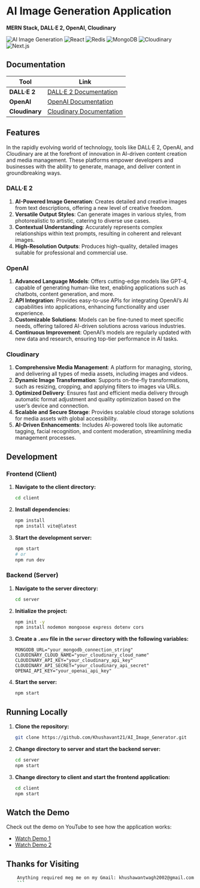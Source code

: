 # AI Image Generation Application
**MERN Stack, DALL·E 2, OpenAI, Cloudinary**

![AI Image Generation](https://camo.githubusercontent.com/c8af3418f8fe508aed1c66f474b50f9e9d8f64db648d1bd947527b35b6243a99/68747470733a2f2f696d672e736869656c64732e696f2f62616467652f636861744750542d3734616139633f7374796c653d666f722d7468652d6261646765266c6f676f3d6f70656e6169266c6f676f436f6c6f723d7768697465)
![React](https://shields.io/badge/react-black?logo=react&style=for-the-badge)
![Redis](https://camo.githubusercontent.com/06d936bcad9d3f9d0e611e9afa230ebdefcac4074b7d97c425a3346495db190c/68747470733a2f2f696d672e736869656c64732e696f2f62616467652f72656475782d2532333539336438382e7376673f7374796c653d666f722d7468652d6261646765266c6f676f3d7265647578266c6f676f436f6c6f723d7768697465)
![MongoDB](https://camo.githubusercontent.com/7e95531437f8c91626ae46cb69240160dfde5c39c1119c550cd174ba8a19e712/68747470733a2f2f696d672e736869656c64732e696f2f62616467652f4d6f6e676f44422d2532333465613934622e7376673f7374796c653d666f722d7468652d6261646765266c6f676f3d6d6f6e676f6462266c6f676f436f6c6f723d7768697465)
![Cloudinary](https://camo.githubusercontent.com/3b41d3ae73bc489dbb2be32e772cc814e3a76e372027056c72e5b970c04684a5/68747470733a2f2f696d672e736869656c64732e696f2f62616467652f7461696c77696e646373732d2532333338423241432e7376673f7374796c653d666f722d7468652d6261646765266c6f676f3d7461696c77696e642d637373266c6f676f436f6c6f723d7768697465)
![Next.js](https://camo.githubusercontent.com/02979d993257856f05ea5d7452f62c20dd4a7a200939dd25ff811afb1e954823/68747470733a2f2f696d672e736869656c64732e696f2f62616467652f4e657874253230436c6f75642d3042393444453f7374796c653d666f722d7468652d6261646765266c6f676f3d6e657874636c6f7564266c6f676f436f6c6f723d7768697465)

## Documentation
| Tool          | Link                                                                                             |
| -------------- | ------------------------------------------------------------------------------------------------ |
| **DALL·E 2**  | [DALL·E 2 Documentation](https://platform.openai.com/docs/guides/images/introduction)            |
| **OpenAI**    | [OpenAI Documentation](https://platform.openai.com/docs/concepts)                                |
| **Cloudinary**| [Cloudinary Documentation](https://cloudinary.com/documentation/image_upload_api_reference)     |

## Features
In the rapidly evolving world of technology, tools like DALL·E 2, OpenAI, and Cloudinary are at the forefront of innovation in AI-driven content creation and media management. These platforms empower developers and businesses with the ability to generate, manage, and deliver content in groundbreaking ways.

### **DALL·E 2**
1. **AI-Powered Image Generation**: Creates detailed and creative images from text descriptions, offering a new level of creative freedom.
2. **Versatile Output Styles**: Can generate images in various styles, from photorealistic to artistic, catering to diverse use cases.
3. **Contextual Understanding**: Accurately represents complex relationships within text prompts, resulting in coherent and relevant images.
4. **High-Resolution Outputs**: Produces high-quality, detailed images suitable for professional and commercial use.

### **OpenAI**
1. **Advanced Language Models**: Offers cutting-edge models like GPT-4, capable of generating human-like text, enabling applications such as chatbots, content generation, and more.
2. **API Integration**: Provides easy-to-use APIs for integrating OpenAI’s AI capabilities into applications, enhancing functionality and user experience.
3. **Customizable Solutions**: Models can be fine-tuned to meet specific needs, offering tailored AI-driven solutions across various industries.
4. **Continuous Improvement**: OpenAI’s models are regularly updated with new data and research, ensuring top-tier performance in AI tasks.

### **Cloudinary**
1. **Comprehensive Media Management**: A platform for managing, storing, and delivering all types of media assets, including images and videos.
2. **Dynamic Image Transformation**: Supports on-the-fly transformations, such as resizing, cropping, and applying filters to images via URLs.
3. **Optimized Delivery**: Ensures fast and efficient media delivery through automatic format adjustment and quality optimization based on the user’s device and connection.
4. **Scalable and Secure Storage**: Provides scalable cloud storage solutions for media assets with global accessibility.
5. **AI-Driven Enhancements**: Includes AI-powered tools like automatic tagging, facial recognition, and content moderation, streamlining media management processes.

## Development

### Frontend (Client)
1. **Navigate to the client directory:**
    ```bash
    cd client
    ```

2. **Install dependencies:**
    ```bash
    npm install
    npm install vite@latest
    ```

3. **Start the development server:**
    ```bash
    npm start
    # or
    npm run dev
    ```

### Backend (Server)
1. **Navigate to the server directory:**
    ```bash
    cd server
    ```

2. **Initialize the project:**
    ```bash
    npm init -y
    npm install nodemon mongoose express dotenv cors
    ```

3. **Create a `.env` file in the `server` directory with the following variables:**
    ```env
    MONGODB_URL="your_mongodb_connection_string"
    CLOUDINARY_CLOUD_NAME="your_cloudinary_cloud_name"
    CLOUDINARY_API_KEY="your_cloudinary_api_key"
    CLOUDINARY_API_SECRET="your_cloudinary_api_secret"
    OPENAI_API_KEY="your_openai_api_key"
    ```

4. **Start the server:**
    ```bash
    npm start
    ```

## Running Locally

1. **Clone the repository:**
    ```bash
   git clone https://github.com/Khushavant21/AI_Image_Generator.git
    ```

2. **Change directory to server and start the backend server:**
    ```bash
    cd server
    npm start
    ```

3. **Change directory to client and start the frontend application:**
    ```bash
    cd client
    npm start
    ```

## Watch the Demo

Check out the demo on YouTube to see how the application works:
- [Watch Demo 1](https://www.youtube.com/watch?v=ok9mHOuvVSI)
- [Watch Demo 2](https://www.youtube.com/watch?v=jtpgGfMI19I)

## Thanks for Visiting
```bash
    Anything required meg me on my Gmail: khushawantwagh2002@gmail.com
    ```

